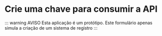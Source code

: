 # Crie uma chave para consumir a API
<KeyGenForm />

::: warning AVISO
Esta aplicação é um protótipo. Este formulário apenas simula a criação de um sistema de registro
:::
